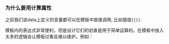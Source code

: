 ### 为什么要用计算属性

之前我们说data上定义的变量都可以在模板中直接调用, 比如插值`{{}}`. 

  
模板内的表达式非常便利，但是设计它们的初衷是用于简单运算的。在模板中放入太多的逻辑会让模板过重且难以维护。例如：

